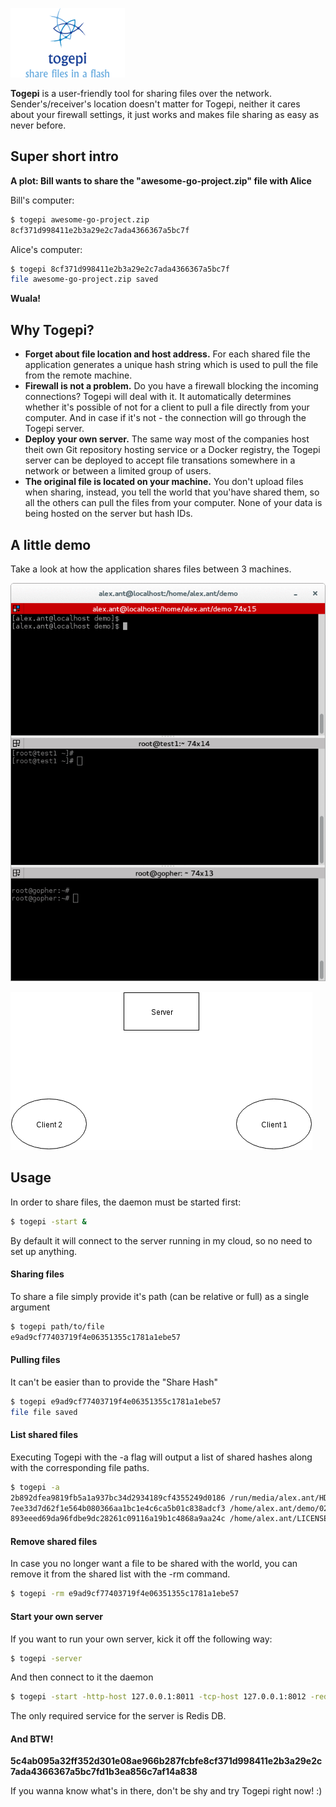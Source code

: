 ![logo](https://raw.githubusercontent.com/gophergala2016/togepi/master/logo.png)

**Togepi** is a user-friendly tool for sharing files over the network. Sender's/receiver's location doesn't matter for Togepi, neither it cares about your firewall settings, it just works and makes file sharing as easy as never before.

## Super short intro

**A plot: Bill wants to share the "awesome-go-project.zip" file with Alice**

Bill's computer:
```bash
$ togepi awesome-go-project.zip
8cf371d998411e2b3a29e2c7ada4366367a5bc7f
```

Alice's computer:
```bash
$ togepi 8cf371d998411e2b3a29e2c7ada4366367a5bc7f
file awesome-go-project.zip saved
```

**Wuala!**

## Why Togepi?

- **Forget about file location and host address.** For each shared file the application generates a unique hash string which is used to pull the file from the remote machine.
- **Firewall is not a problem.** Do you have a firewall blocking the incoming connections? Togepi will deal with it. It automatically determines whether it's possible of not for a client to pull a file directly from your computer. And in case if it's not - the connection will go through the Togepi server.
- **Deploy your own server.** The same way most of the companies host theit own Git repository hosting service or a Docker registry, the Togepi server can be deployed to accept file transations somewhere in a network or between a limited group of users.
- **The original file is located on your machine.** You don't upload files when sharing, instead, you tell the world that you'have shared them, so all the others can pull the files from your computer. None of your data is being hosted on the server but hash IDs.

## A little demo

Take a look at how the application shares files between 3 machines.

![demo](https://raw.githubusercontent.com/gophergala2016/togepi/master/demo.gif)

![diagram](https://raw.githubusercontent.com/gophergala2016/togepi/master/diagram.gif)

## Usage

In order to share files, the daemon must be started first:
```bash
$ togepi -start &
```
By default it will connect to the server running in my cloud, so no need to set up anything.

#### Sharing files

To share a file simply provide it's path (can be relative or full) as a single argument
```bash
$ togepi path/to/file
e9ad9cf77403719f4e06351355c1781a1ebe57
```

#### Pulling files

It can't be easier than to provide the "Share Hash"
```bash
$ togepi e9ad9cf77403719f4e06351355c1781a1ebe57
file file saved
```

#### List shared files

Executing Togepi with the -a flag will output a list of shared hashes along with the corresponding file paths.
```bash
$ togepi -a
2b892dfea9819fb5a1a937bc34d2934189cf4355249d0186 /run/media/alex.ant/HDD/Music/01-chickenfoot-avenida_revolution.mp3
7ee33d7d62f1e564b080366aa1bc1e4c6ca5b01c838adcf3 /home/alex.ant/demo/02.Its Electric.mp3
893eeed69da96fdbe9dc28261c09116a19b1c4868a9aa24c /home/alex.ant/LICENSE
```

#### Remove shared files

In case you no longer want a file to be shared with the world, you can remove it from the shared list with the -rm command.
```bash
$ togepi -rm e9ad9cf77403719f4e06351355c1781a1ebe57
```

#### Start your own server

If you want to run your own server, kick it off the following way:
```bash
$ togepi -server
```
And then connect to it the daemon
```bash
$ togepi -start -http-host 127.0.0.1:8011 -tcp-host 127.0.0.1:8012 -redis-host 127.0.0.1:6379
```
The only required service for the server is Redis DB.

#### And BTW!
**5c4ab095a32ff352d301e08ae966b287fcbfe8cf371d998411e2b3a29e2c7ada4366367a5bc7fd1b3ea856c7af14a838**

If you wanna know what's in there, don't be shy and try Togepi right now! :)
